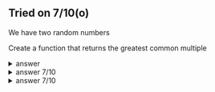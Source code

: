 Tried on 7/10(o)
---

We have two random numbers

Create a function that returns the greatest common multiple
<details>
  <summary>answer</summary>
  
  ```py
  def find_gcd(num1,num2):
      empty_list = []
      for a in range(1, min(num1,num2)+1):
          if(num1 % a ==0) and (num2 % a == 0):
              empty_list.append(a)
          a+=1
      return max(empty_list)

  print(find_gcd(123132, 12312))   #12
  ```
</details>


<details>
  <summary>answer 7/10</summary>
  
  ```py
  def gcd(n1,n2):
      if n1<n2:
          small = n1
          if n2%small == 0:
              return small
          for each in range(small,0,-1):
              if n1%each == 0 and n2%each == 0:
                  return each
      elif n1>n2:
          small = n2
          if n1%small == 0:
              return small
          for each in range(small,0,-1):
              if n1%each == 0 and n2%each == 0:
                  return each
      else:
          return n1
  ```
  
</details>
  
<details>
  <summary>answer 7/10</summary>
  
  ```py
  def gcd(n1,n2):
      for each in range(min(n1,n2),0,-1):
          if n1%each == 0 and n2%each == 0:
              return each
  ```
</details>
